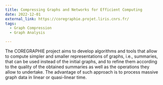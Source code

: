```yaml
---
title: Compressing Graphs and Networks for Efficient Computing
date: 2022-12-01
external_link: https://coregraphie.projet.liris.cnrs.fr/
tags:
  - Graph Compression
  - Graph Analysis

---
```


The COREGRAPHIE project aims to develop algorithms and tools that allow to compute simpler and smaller representations of graphs, i.e., summaries, that can be used instead of the initial graphs, and to refine them according to the quality of the obtained summaries as well as the operations they allow to undertake. The advantage of such approach is to process massive graph data in linear or quasi-linear time.
<!--more-->
